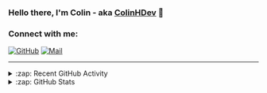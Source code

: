 ### Hello there, I'm Colin - aka [ColinHDev](https://github.com/ColinHDev) 👋

### Connect with me:

<a href="https://github.com/ColinHDev"><img src="https://img.icons8.com/bubbles/60/000000/github.png" alt="GitHub"/></a>
<a href="mailto:colinheidfeld@gmail.com"><img src="https://img.icons8.com/bubbles/60/000000/gmail-new.png" alt="Mail"/></a>


---


<details>
  <summary>:zap: Recent GitHub Activity</summary>

<!--START_SECTION:activity-->
1. 🔒 Closed issue [#1981](https://github.com/OpenEnergyPlatform/ontology/issues/1981) in [OpenEnergyPlatform/ontology](https://github.com/OpenEnergyPlatform/ontology)
2. 🎉 Merged PR [#1983](https://github.com/OpenEnergyPlatform/ontology/pull/1983) in [OpenEnergyPlatform/ontology](https://github.com/OpenEnergyPlatform/ontology)
3. 🎉 Merged PR [#1984](https://github.com/OpenEnergyPlatform/ontology/pull/1984) in [OpenEnergyPlatform/ontology](https://github.com/OpenEnergyPlatform/ontology)
4. 💪 Opened PR [#1984](https://github.com/OpenEnergyPlatform/ontology/pull/1984) in [OpenEnergyPlatform/ontology](https://github.com/OpenEnergyPlatform/ontology)
5. 🗣 Commented on [#1983](https://github.com/OpenEnergyPlatform/ontology/pull/1983#issuecomment-2515100159) in [OpenEnergyPlatform/ontology](https://github.com/OpenEnergyPlatform/ontology)
6. 💪 Opened PR [#1983](https://github.com/OpenEnergyPlatform/ontology/pull/1983) in [OpenEnergyPlatform/ontology](https://github.com/OpenEnergyPlatform/ontology)
7. 🗣 Commented on [#13](https://github.com/OpenEnergyPlatform/oeo-extended/issues/13#issuecomment-2513199411) in [OpenEnergyPlatform/oeo-extended](https://github.com/OpenEnergyPlatform/oeo-extended)
8. ❗ Opened issue [#1982](https://github.com/OpenEnergyPlatform/ontology/issues/1982) in [OpenEnergyPlatform/ontology](https://github.com/OpenEnergyPlatform/ontology)
9. ❗ Opened issue [#1981](https://github.com/OpenEnergyPlatform/ontology/issues/1981) in [OpenEnergyPlatform/ontology](https://github.com/OpenEnergyPlatform/ontology)
10. 🗣 Commented on [#13](https://github.com/OpenEnergyPlatform/oeo-extended/issues/13#issuecomment-2510314080) in [OpenEnergyPlatform/oeo-extended](https://github.com/OpenEnergyPlatform/oeo-extended)
<!--END_SECTION:activity-->

</details>

<details>
  <summary>:zap: GitHub Stats</summary>

  <img alt="ColinHDev's GitHub Stats" src="https://github-readme-stats.vercel.app/api?username=ColinHDev&theme=dark&count_private=true&show_icons=true&hide_rank=true&include_all_commits=true" />
  <img alt="ColinHDev's GitHub Stats" src="https://github-readme-stats.vercel.app/api/top-langs/?username=ColinHDev&theme=dark&show_icons=true" />
  <img alt="ColinHDev's GitHub Stats" src="https://github-profile-trophy.vercel.app/?username=ColinHDev&theme=darkhub" />

</details>
